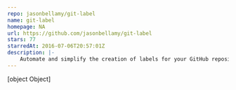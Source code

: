 ```yaml
---
repo: jasonbellamy/git-label
name: git-label
homepage: NA
url: https://github.com/jasonbellamy/git-label
stars: 77
starredAt: 2016-07-06T20:57:01Z
description: |-
    Automate and simplify the creation of labels for your GitHub repositories
---
```


[object Object]
